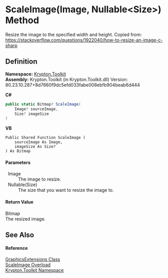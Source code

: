 # ScaleImage(Image, Nullable&lt;Size&gt;) Method


Resize the image to the specified width and height. Copied from: https://stackoverflow.com/questions/1922040/how-to-resize-an-image-c-sharp



## Definition
**Namespace:** <a href="79d2eac2-21f4-54ff-7552-b20c33c30600.md">Krypton.Toolkit</a>  
**Assembly:** Krypton.Toolkit (in Krypton.Toolkit.dll) Version: 80.23.10.287+8d7660f9dc5efd033fabe008ebfb904beab6d444

**C#**
``` C#
public static Bitmap? ScaleImage(
	Image? sourceImage,
	Size? imageSize
)
```
**VB**
``` VB
Public Shared Function ScaleImage ( 
	sourceImage As Image,
	imageSize As Size?
) As Bitmap
```



#### Parameters
<dl><dt>  Image</dt><dd>The image to resize.</dd><dt>  Nullable(Size)</dt><dd>The size that you want to resize the image to.</dd></dl>

#### Return Value
Bitmap  
The resized image.

## See Also


#### Reference
<a href="e5ba925f-8caa-051f-f361-e96ef51a4dd7.md">GraphicsExtensions Class</a>  
<a href="c8abc336-b487-97db-0b30-7d8ad401a4e3.md">ScaleImage Overload</a>  
<a href="79d2eac2-21f4-54ff-7552-b20c33c30600.md">Krypton.Toolkit Namespace</a>  
